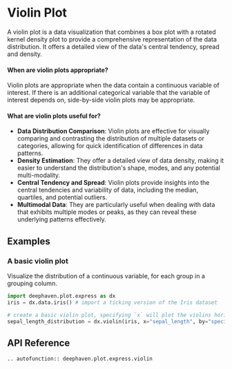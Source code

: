 # Violin Plot

A violin plot is a data visualization that combines a box plot with a rotated kernel density plot to provide a comprehensive representation of the data distribution. It offers a detailed view of the data's central tendency, spread and density.

#### When are violin plots appropriate?

Violin plots are appropriate when the data contain a continuous variable of interest. If there is an additional categorical variable that the variable of interest depends on, side-by-side violin plots may be appropriate.

#### What are violin plots useful for?

- **Data Distribution Comparison**: Violin plots are effective for visually comparing and contrasting the distribution of multiple datasets or categories, allowing for quick identification of differences in data patterns.
- **Density Estimation**: They offer a detailed view of data density, making it easier to understand the distribution's shape, modes, and any potential multi-modality.
- **Central Tendency and Spread**: Violin plots provide insights into the central tendencies and variability of data, including the median, quartiles, and potential outliers.
- **Multimodal Data**: They are particularly useful when dealing with data that exhibits multiple modes or peaks, as they can reveal these underlying patterns effectively.

## Examples

### A basic violin plot

Visualize the distribution of a continuous variable, for each group in a grouping column.

```python order=sepal_length_distribution,iris
import deephaven.plot.express as dx
iris = dx.data.iris() # import a ticking version of the Iris dataset

# create a basic violin plot, specifying `x` will plot the violins horizontally, while specifying `y` will plot them vertically
sepal_length_distribution = dx.violin(iris, x="sepal_length", by="species")
```

## API Reference
```{eval-rst}
.. autofunction:: deephaven.plot.express.violin
```
